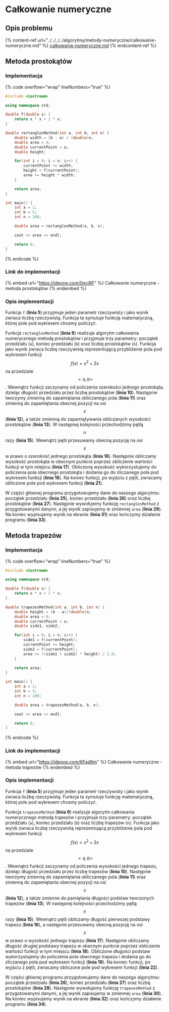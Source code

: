 # Całkowanie numeryczne

## Opis problemu

{% content-ref url="../../../../algorytmy/metody-numeryczne/calkowanie-numeryczne.md" %}
[calkowanie-numeryczne.md](../../../../algorytmy/metody-numeryczne/calkowanie-numeryczne.md)
{% endcontent-ref %}

## Metoda prostokątów

### Implementacja

{% code overflow="wrap" lineNumbers="true" %}
```cpp
#include <iostream>

using namespace std;

double f(double x) {
    return x * x + 2 * x;
}

double rectanglesMethod(int a, int b, int n) {
    double width = (b - a) / (double)n;
    double area = 0;
    double currentPoint = a;
    double height;

    for(int i = 0; i < n; i++) {
        currentPoint += width;
        height = f(currentPoint);
        area += height * width;
    }

    return area;
}

int main() {
    int a = 1;
    int b = 5;
    int n = 100;

    double area = rectanglesMethod(a, b, n);

    cout << area << endl;

    return 0;
}
```
{% endcode %}

### Link do implementacji

{% embed url="https://ideone.com/0nciRF" %}
Całkowanie numeryczne - metoda prostokątów
{% endembed %}

### Opis implementacji

Funkcja `f` (**linia 5**) przyjmuje jeden parametr rzeczywisty i jako wynik zwraca liczbę rzeczywistą. Funkcja ta symuluje funkcję matematyczną, której pole pod wykresem chcemy policzyć. 

Funkcja `rectanglesMethod` (**linia 9**) realizuje algorytm całkowania numerycznego metodą prostokątów i przyjmuje trzy parametry: początek przedziału (`a`), koniec przedziału (`b`) oraz liczbę prostokątów (`n`). Funkcja jako wynik zwraca liczbę rzeczywistą reprezentującą przybliżenie pola pod wykresem funkcji $$f(x)=x^2+2x$$ na przedziale $$<a, b>$$. Wewnątrz funkcji zaczynamy od policzenia szerokości jednego prostokąta, dzieląc długość przedziału przez liczbę prostokątów (**linia 10**). Następnie tworzymy zmienną do zapamiętania obliczanego pola (**linia 11**) oraz zmienną do zapamiętania obecnej pozycji na osi $$x$$ (**linia 12**), a także zmienną do zapamiętywania obliczanych wysokości prostokątów (**linia 13**). W następnej kolejności przechodzimy pętlą $$n$$ razy (**linia 15**). Wewnątrz pętli przesuwamy obecną pozycję na osi $$x$$ w prawo o szerokość jednego prostokąta (**linia 16**). Następnie obliczamy wysokość prostokąta w obecnym punkcie poprzez obliczenie wartości funkcji w tym miejscu (**linia 17**). Obliczoną wysokość wykorzystujemy do policzenia pola obecnego prostokąta i dodania go do zliczanego pola pod wykresem funkcji (**linia 18**). Na koniec funkcji, po wyjściu z pętli, zwracamy obliczone pole pod wykresem funkcji (**linia 21**).

W części głównej programu przygotowujemy dane do naszego algorytmu: początek przedziału (**linia 25**), koniec przedziału (**linia 26**) oraz liczbę prostokątów (**linia 27**). Następnie wywołujemy funkcję `rectanglesMethod` z przygotowanymi danymi, a jej wynik zapisujemy w zmiennej `area` (**linia 29**). Na koniec wypisujemy wynik na ekranie (**linia 31**) oraz kończymy działanie programu (**linia 33**).

## Metoda trapezów

### Implementacja

{% code overflow="wrap" lineNumbers="true" %}
```cpp
#include <iostream>

using namespace std;

double f(double x) {
    return x * x + 2 * x;
}

double trapezesMethod(int a, int b, int n) {
    double height = (b - a)/(double)n;
    double area = 0;
    double currentPoint = a;
    double side1, side2;

    for(int i = 0; i < n; i++) {
        side1 = f(currentPoint);
        currentPoint += height;
        side2 = f(currentPoint);
        area += ((side1 + side2) * height) / 2.0;
    }

    return area;
}

int main() {
    int a = 1;
    int b = 5;
    int n = 100;

    double area = trapezesMethod(a, b, n);

    cout << area << endl;

    return 0;
}
```
{% endcode %}

### Link do implementacji

{% embed url="https://ideone.com/6Fad9m" %}
Całkowanie numeryczne - metoda trapezów
{% endembed %}

### Opis implementacji

Funkcja `f` (**linia 5**) przyjmuje jeden parametr rzeczywisty i jako wynik zwraca liczbę rzeczywistą. Funkcja ta symuluje funkcję matematyczną, której pole pod wykresem chcemy policzyć. 

Funkcja `trapezesMethod` (**linia 9**) realizuje algorytm całkowania numerycznego metodą trapezów i przyjmuje trzy parametry: początek przedziału (`a`), koniec przedziału (`b`) oraz liczbę trapezów (`n`). Funkcja jako wynik zwraca liczbę rzeczywistą reprezentującą przybliżenie pola pod wykresem funkcji $$f(x)=x^2+2x$$ na przedziale $$<a, b>$$. Wewnątrz funkcji zaczynamy od policzenia wysokości jednego trapezu, dzieląc długość przedziału przez liczbę trapezów (**linia 10**). Następnie tworzymy zmienną do zapamiętania obliczanego pola (**linia 11**) oraz zmienną do zapamiętania obecnej pozycji na osi $$x$$ (**linia 12**), a także zmienne do pamiętania długości podstaw tworzonych trapezów (**linia 13**). W następnej kolejności przechodzimy pętlą $$n$$ razy (**linia 15**). Wewnątrz pętli obliczamy długość pierwszej podstawy trapezu (**linia 16**), a następnie przesuwamy obecną pozycję na osi $$x$$ w prawo o wysokość jednego trapezu (**linia 17**). Następnie obliczamy długość drugiej podstawy trapezu w obecnym punkcie poprzez obliczenie wartości funkcji w tym miejscu (**linia 18**). Obliczone długości podstaw wykorzystujemy do policzenia pola obecnego trapezu i dodania go do zliczanego pola pod wykresem funkcji (**linia 19**). Na koniec funkcji, po wyjściu z pętli, zwracamy obliczone pole pod wykresem funkcji (**linia 22**).

W części głównej programu przygotowujemy dane do naszego algorytmu: początek przedziału (**linia 26**), koniec przedziału (**linia 27**) oraz liczbę prostokątów (**linia 28**). Następnie wywołujemy funkcję `trapezesMethod` z przygotowanymi danymi, a jej wynik zapisujemy w zmiennej `area` (**linia 30**). Na koniec wypisujemy wynik na ekranie (**linia 32**) oraz kończymy działanie programu (**linia 34**).
